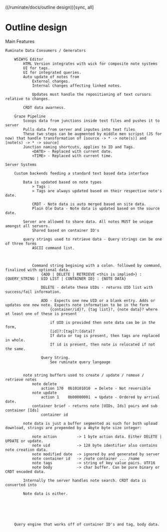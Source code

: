 ((/ruminate/docs/outline design))[sync, all]

# Outline design

Main Features
	
	Ruminate Data Consumers / Generators

		WSIWYG Editor
			HTML Version integrates with wick for composite note systems
			UI for tags. 
			UI for integrated queries. 
			Auto update of notes from 
				External changes.
				Internal changes affecting linked notes. 

				Updates must handle the repositioning of text cursors relative to changes.

			CRDT data awarness. 

		Graze Pipeline
			Scoops data from junctions inside text files and pushes it to server
			Pulls data from server and inputes into text files
			These two steps can be augmented by middle men scripst (JS for now) that handle transformation of [source -> * -> note(s)] and [note(s) -> * -> source]
			Junction naming shortcuts, applies to ID and Tags. 
				<DATE> - Replaced with current date.
				<TIME> - Replaced with current time.   

	Server Systems

		Custom backends feeding a standard text based data interface

			Data is updated based on note types
				> Tags :
				> Tags are always updated based on their respective note's date. 

				CRDT - Note data is auto merged based on site data. 
				Plain Ole Data - Note data is updated based on the source date. 

			Server are allowed to share data. All notes MUST be unique amongst all servers.
				Shared based on container ID's 

			query strings used to retrieve data - Query strings can be one of three forms
				ASCII command list. 



				Command string begining with a colon. followed by command, finalized with optional data. 
					{ADD | DELETE | RETRIEVE <this is implied>} : {QUERY_STRING | UID LIST | CONTAINER ID} : {NOTE DATA}
					
					DELETE - delete these UIDs - returns UID list with success/fail information. 
					
					ADD - Expects one new UID or a blank entry. Adds or updates one new note. Expects note information to be in the form
						{container/id}?, {tag list}?, {note data}? where at least one of these is present
						
						if UID is provided then note data can be in the form,
						[id]?:[tag]?:[data]?
						If data or tag is present, then tags are replaced in whole. 
						If id is present, then note is relocated if not the same. 

					Query String.
						See ruminate query langauge


			note string buffers used to create / update / remove / retrieve notes
				note delete
					action 170 	0b10101010 	= Delete - Not reversible
				note update
					action 1 	0b00000001	= Update - Ordered by arrival date. 
				container brief - returns note [UIDs, Ids] pairs and sub container [Ids] 
					container id

			note data is just a buffer segmented as such for both upload download, strings are prepended by a 4byte byte size integer:
				
				note action 	 	-> 1 byte action data. Either DELETE | UPDATE or update.
				note uid 			-> 128 byte identifier also contains note creation data. 
				note modified date  -> ignored by and generated by server
				note container id 	-> /note container ... /name
				note tags			-> string of key value pairs. UTF16
				note body 			-> char buffer. Can be pure binary or CRDT encoded data.

			Internally the server handles note search. CRDT data is converted into 

			Note data is either. 
			
	




		Query engine that works off of container ID's and tag, body data.






